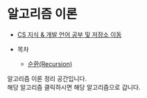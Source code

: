 # 알고리즘 이론

* [CS 지식 & 개발 언어 공부 및 저장소 이동](https://github.com/Hasegos/backendStudy)

* 목차
    * [순환(Recursion)](https://github.com/Hasegos/Study_CS/blob/master/Algorithm/Algorithm_Theory/Recursion/README.md)


알고리즘 이론 정리 공간입니다.  
해당 알고리즘 클릭하시면 해당 알고리즘으로 갑니다.  

